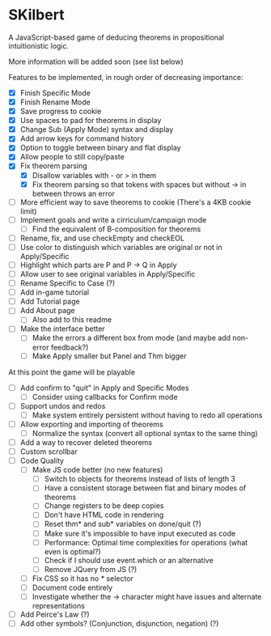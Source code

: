 # SKilbert

A JavaScript-based game of deducing theorems in propositional intuitionistic logic.

More information will be added soon (see list below)

Features to be implemented, in rough order of decreasing importance:

- [X] Finish Specific Mode
- [X] Finish Rename Mode
- [X] Save progress to cookie
- [X] Use spaces to pad for theorems in display
- [X] Change Sub (Apply Mode) syntax and display
- [X] Add arrow keys for command history
- [X] Option to toggle between binary and flat display
- [X] Allow people to still copy/paste
- [X] Fix theorem parsing
	- [X] Disallow variables with - or > in them
	- [X] Fix theorem parsing so that tokens with spaces but without -> in between throws an error
- [ ] More efficient way to save theorems to cookie (There's a 4KB cookie limit)
- [ ] Implement goals and write a cirriculum/campaign mode
	- [ ] Find the equivalent of B-composition for theorems
- [ ] Rename, fix, and use checkEmpty and checkEOL
- [ ] Use color to distinguish which variables are original or not in Apply/Specific
- [ ] Highlight which parts are P and P -> Q in Apply
- [ ] Allow user to see original variables in Apply/Specific
- [ ] Rename Specific to Case (?)
- [ ] Add in-game tutorial
- [ ] Add Tutorial page
- [ ] Add About page
	- [ ] Also add to this readme
- [ ] Make the interface better
	- [ ] Make the errors a different box from mode (and maybe add non-error feedback?)
	- [ ] Make Apply smaller but Panel and Thm bigger

At this point the game will be playable

- [ ] Add confirm to "quit" in Apply and Specific Modes
	- [ ] Consider using callbacks for Confirm mode
- [ ] Support undos and redos
	- [ ] Make system entirely persistent without having to redo all operations
- [ ] Allow exporting and importing of theorems
	- [ ] Normalize the syntax (convert all optional syntax to the same thing)
- [ ] Add a way to recover deleted theorems
- [ ] Custom scrollbar
- [ ] Code Quality
	- [ ] Make JS code better (no new features)
		- [ ] Switch to objects for theorems instead of lists of length 3
		- [ ] Have a consistent storage between flat and binary modes of theorems
		- [ ] Change registers to be deep copies
		- [ ] Don't have HTML code in rendering
		- [ ] Reset thm* and sub* variables on done/quit (?)
		- [ ] Make sure it's impossible to have input executed as code
		- [ ] Performance: Optimal time complexities for operations (what even is optimal?)
		- [ ] Check if I should use event.which or an alternative
		- [ ] Remove JQuery from JS (?)
	- [ ] Fix CSS so it has no * selector
	- [ ] Document code entirely
	- [ ] Investigate whether the → character might have issues and alternate representations
- [ ] Add Peirce's Law (?)
- [ ] Add other symbols? (Conjunction, disjunction, negation) (?)

